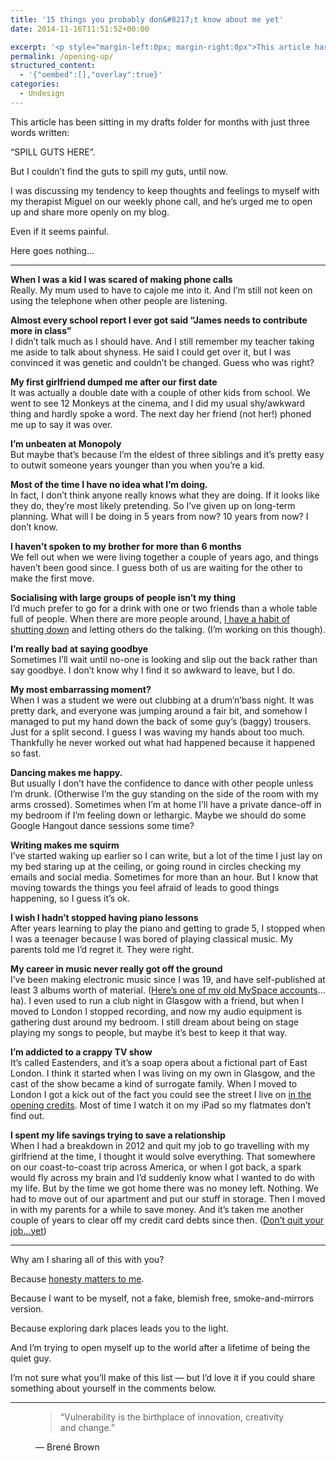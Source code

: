 ```yaml
---
title: '15 things you probably don&#8217;t know about me yet'
date: 2014-11-16T11:51:52+00:00

excerpt: '<p style="margin-left:0px; margin-right:0px">This article has been sitting in my drafts folder for months with just three words written:</p><p>“SPILL GUTS HERE”.</p><p>But I couldn’t find the guts to spill my guts, until now.&nbsp;</p>'layout: post
permalink: /opening-up/
structured_content:
  - '{"oembed":[],"overlay":true}'
categories:
  - Undesign
---
```

<p>This article has been sitting in my drafts folder for months with just three words written:</p><p>“SPILL GUTS HERE”.</p><p>But I couldn’t find the guts to spill my guts, until now.&nbsp;</p><p>I was discussing my tendency to keep thoughts and feelings to myself with my therapist Miguel on our weekly phone call, and he’s urged me to open up and share more openly on my blog.</p><p>Even if it seems painful. &nbsp;</p><p>Here goes nothing...</p><hr /><p><strong>When I was a kid I was scared of making phone calls</strong><br />Really. My mum used to have to cajole me into it. And I’m still not keen on using the telephone when other people are listening.&nbsp;</p><p><strong>Almost every school report I ever got said “James needs to contribute more in class”</strong><br />I didn’t talk much as I should have. And I still remember my teacher taking me aside to talk about shyness. He said I could get over it, but I was convinced it was genetic and couldn’t be changed. Guess who was right?</p><p><strong>My first girlfriend dumped me after our first date</strong><br />It was actually a double date with a couple of other kids from school. We went to see 12 Monkeys at the cinema, and I did my usual shy/awkward thing and hardly spoke a word. The next day her friend (not her!) phoned me up to say it was over.&nbsp;</p><p><strong>I’m unbeaten at Monopoly</strong><br />But maybe that’s because I’m the eldest of three siblings and it’s pretty easy to outwit someone years younger than you when you’re a kid.</p><p><strong>Most of the time I have no idea what I’m doing.</strong><br />In fact, I don’t think anyone really knows what they are doing. If it looks like they do, they’re most likely pretending. So I’ve given up on long-term planning. What will I be doing in 5 years from now? 10 years from now? I don’t know.</p><p><strong>I haven’t spoken to my brother for more than 6 months</strong><br />We fell out when we were living together a couple of years ago, and things haven’t been good since. I guess both of us are waiting for the other to make the first move.&nbsp;</p><p><strong>Socialising with large groups of people isn’t my thing</strong><br />I’d much prefer to go for a drink with one or two friends than a whole table full of people. When there are more people around, <a href="http://greig.cc/journal/falling-off-the-edge-of-conversations">I have a habit of shutting down</a> and letting others do the talking. (I’m working on this though).</p><p><strong>I’m really bad at saying goodbye</strong><br />Sometimes I’ll wait until no-one is looking and slip out the back rather than say goodbye. I don’t know why I find it so awkward to leave, but I do.</p><p><strong>My most embarrassing moment?</strong><br />When I was a student we were out clubbing at a drum’n’bass night. It was pretty dark, and everyone was jumping around a fair bit, and somehow I managed to put my hand down the back of some guy’s (baggy) trousers. Just for a split second. I guess I was waving my hands about too much. Thankfully he never worked out what had happened because it happened so fast.&nbsp;</p><p><strong>Dancing makes me happy.</strong><br />But usually I don’t have the confidence to dance with other people unless I’m drunk. (Otherwise I’m the guy standing on the side of the room with my arms crossed). Sometimes when I’m at home I’ll have a private dance-off in my bedroom if I’m feeling down or lethargic. Maybe we should do some Google Hangout dance sessions some time?</p><p><strong>Writing makes me squirm</strong><br />I’ve started waking up earlier so I can write, but a lot of the time I just lay on my bed staring up at the ceiling, or going round in circles checking my emails and social media. Sometimes for more than an hour. But I know that moving towards the things you feel afraid of leads to good things happening, so I guess it’s ok.</p><p><strong>I wish I hadn’t stopped having piano lessons</strong><br />After years learning to play the piano and getting to grade 5, I stopped when I was a teenager because I was bored of playing classical music. My parents told me I’d regret it. They were right.&nbsp;</p><p><strong>My career in music never really got off the ground</strong><br />I’ve been making electronic music since I was 19, and have self-published at least 3 albums worth of material. (<a href="https://myspace.com/jamesgreigmusic">Here’s one of my old MySpace accounts</a>… ha). I even used to run a club night in Glasgow with a friend, but when I moved to London I stopped recording, and now my audio equipment is gathering dust around my bedroom. I still dream about being on stage playing my songs to people, but maybe it’s best to keep it that way.</p><p><strong>I’m addicted to a crappy TV show</strong><br />It’s called Eastenders, and it’s a soap opera about a fictional part of East London. I think it started when I was living on my own in Glasgow, and the cast of the show became a kind of surrogate family. When I moved to London I got a kick out of the fact you could see the street I live on <a href="https://www.youtube.com/watch?v=2mwvKgQeMg8">in the opening credits</a>. Most of time I watch it on my iPad so my flatmates don’t find out.</p><p><strong><span>I spent my life savings trying to save a relationship</span></strong><br /><span>When I had a breakdown in 2012 and quit my job to go travelling with my girlfriend at the time, I thought it would solve everything. That somewhere on our coast-to-coast trip across America, or when I got back, a spark would fly across my brain and I’d suddenly know what I wanted to do with my life. But by the time we got home there was no money left. Nothing. We had to move out of our apartment and put our stuff in storage. Then I moved in with my parents for a while to save money. And it’s taken me another couple of years to clear off my credit card debts since then. (</span><a href="http://greig.cc/journal/2014/9/hate-being-a-graphic-designer">Don’t quit your job...yet</a><span>)&nbsp;</span>&nbsp;</p><hr /><p>Why am I sharing all of this with you?</p><p>Because <a href="http://greig.cc/journal/your-mind-is-a-jail-built-out-of-bullshit">honesty matters to me</a>.</p><p>Because I want to be myself, not a fake, blemish free, smoke-and-mirrors version.</p><p>Because exploring dark places leads you to the light.</p><p>And I’m trying to open myself up to the world after a lifetime of being the quiet guy.&nbsp;</p><p>I’m not sure what you’ll make of this list — but I’d love it if you could share something about yourself in the comments below.</p><hr /><figure>
  <blockquote>
    <span>&#8220;</span>Vulnerability is the birthplace of innovation, creativity and change.<span>&#8221;</span>
  </blockquote>
  <figcaption class="source">&mdash; Brené Brown</figcaption>
</figure>